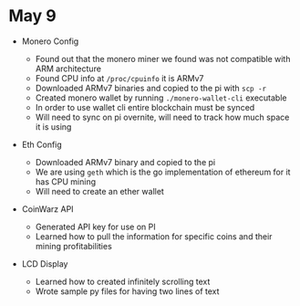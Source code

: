 # May 9

* Monero Config
  * Found out that the monero miner we found was not compatible with ARM architecture
  * Found CPU info at `/proc/cpuinfo` it is ARMv7 
  * Downloaded ARMv7 binaries and copied to the pi with `scp -r`
  * Created monero wallet by running `./monero-wallet-cli` executable
  * In order to use wallet cli entire blockchain must be synced
  * Will need to sync on pi overnite, will need to track how much space it is using

* Eth Config
  * Downloaded ARMv7 binary and copied to the pi
  * We are using `geth` which is the go implementation of ethereum for it has CPU mining
  * Will need to create an ether wallet

* CoinWarz API
  * Generated API key for use on PI
  * Learned how to pull the information for specific coins and their mining profitabilities

* LCD Display
  * Learned how to created infinitely scrolling text
  * Wrote sample py files for having two lines of text
  